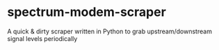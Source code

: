 # spectrum-modem-scraper
A quick &amp; dirty scraper written in Python to grab upstream/downstream signal levels periodically
